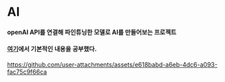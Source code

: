 # AI

#### openAI API를 연결해 파인튜닝한 모델로 AI를 만들어보는 프로젝트
#### [여기](https://sesang06.tistory.com/216)에서 기본적인 내용을 공부했다.
https://github.com/user-attachments/assets/e618babd-a6eb-4dc6-a093-fac75c9f66ca
